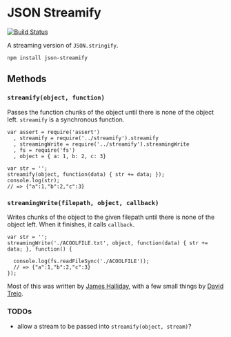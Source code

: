 # JSON Streamify

[![Build Status](https://travis-ci.org/DTrejo/json-streamify.png)](http://travis-ci.org/DTrejo/json-streamify)

A streaming version of `JSON.stringify`.

    npm install json-streamify

## Methods

### `streamify(object, function)`

Passes the function chunks of the object until there is none of the object left.
`streamify` is a synchronous function.

    var assert = require('assert')
      , streamify = require('../streamify').streamify
      , streamingWrite = require('../streamify').streamingWrite
      , fs = require('fs')
      , object = { a: 1, b: 2, c: 3}

    var str = '';
    streamify(object, function(data) { str += data; });
    console.log(str);
    // => {"a":1,"b":2,"c":3}

### `streamingWrite(filepath, object, callback)`

Writes chunks of the object to the given filepath until there is none of the object left.
When it finishes, it calls `callback`.

    var str = '';
    streamingWrite('./ACOOLFILE.txt', object, function(data) { str += data; }, function() {

      console.log(fs.readFileSync('./ACOOLFILE'));
      // => {"a":1,"b":2,"c":3}
    });

Most of this was written by [James Halliday](http://substack.net), with a few small things by [David Trejo](http://dtrejo.com/).

### TODOs

- allow a stream to be passed into `streamify(object, stream)`?

